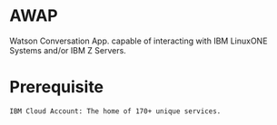 # AWAP
Watson Conversation App. capable of interacting with IBM LinuxONE Systems and/or IBM Z Servers.
# Prerequisite

    IBM Cloud Account: The home of 170+ unique services.

